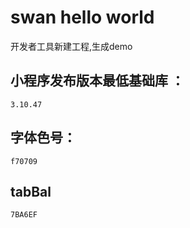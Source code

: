 # swan hello world 

开发者工具新建工程,生成demo

## 小程序发布版本最低基础库 ：
    3.10.47
## 字体色号：
    f70709
## tabBal
    7BA6EF